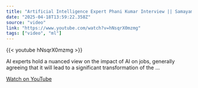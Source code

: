 ```yaml
---
title: "Artificial Intelligence Expert Phani Kumar Interview || Samayam Telugu"
date: "2025-04-18T13:59:22.358Z"
source: "video"
link: "https://www.youtube.com/watch?v=hNsqrX0mzmg"
tags: ["video", "ml"]
---
```


{{< youtube hNsqrX0mzmg >}}

AI experts hold a nuanced view on the impact of AI on jobs, generally agreeing that it will lead to a significant transformation of the ...

[Watch on YouTube](https://www.youtube.com/watch?v=hNsqrX0mzmg)
